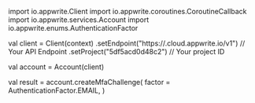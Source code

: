 import io.appwrite.Client
import io.appwrite.coroutines.CoroutineCallback
import io.appwrite.services.Account
import io.appwrite.enums.AuthenticationFactor

val client = Client(context)
    .setEndpoint("https://<REGION>.cloud.appwrite.io/v1") // Your API Endpoint
    .setProject("5df5acd0d48c2") // Your project ID

val account = Account(client)

val result = account.createMfaChallenge(
    factor = AuthenticationFactor.EMAIL,
)